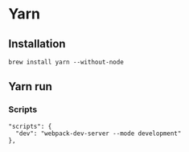 # Yarn

## Installation

```
brew install yarn --without-node
```

## Yarn run

### Scripts

```
"scripts": {
  "dev": "webpack-dev-server --mode development"
},
```